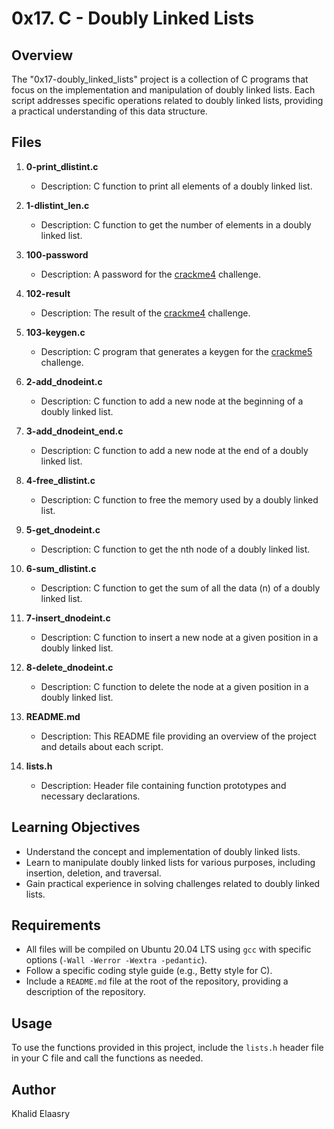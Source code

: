 # 0x17. C - Doubly Linked Lists

## Overview

The "0x17-doubly_linked_lists" project is a collection of C programs that focus on the implementation and manipulation of doubly linked lists. Each script addresses specific operations related to doubly linked lists, providing a practical understanding of this data structure.

## Files

1. **0-print_dlistint.c**
   - Description: C function to print all elements of a doubly linked list.

2. **1-dlistint_len.c**
   - Description: C function to get the number of elements in a doubly linked list.

3. **100-password**
   - Description: A password for the [crackme4](https://github.com/holbertonschool/0x17.c) challenge.

4. **102-result**
   - Description: The result of the [crackme4](https://github.com/holbertonschool/0x17.c) challenge.

5. **103-keygen.c**
   - Description: C program that generates a keygen for the [crackme5](https://github.com/holbertonschool/0x17.c) challenge.

6. **2-add_dnodeint.c**
   - Description: C function to add a new node at the beginning of a doubly linked list.

7. **3-add_dnodeint_end.c**
   - Description: C function to add a new node at the end of a doubly linked list.

8. **4-free_dlistint.c**
   - Description: C function to free the memory used by a doubly linked list.

9. **5-get_dnodeint.c**
   - Description: C function to get the nth node of a doubly linked list.

10. **6-sum_dlistint.c**
    - Description: C function to get the sum of all the data (n) of a doubly linked list.

11. **7-insert_dnodeint.c**
    - Description: C function to insert a new node at a given position in a doubly linked list.

12. **8-delete_dnodeint.c**
    - Description: C function to delete the node at a given position in a doubly linked list.

13. **README.md**
    - Description: This README file providing an overview of the project and details about each script.

14. **lists.h**
    - Description: Header file containing function prototypes and necessary declarations.

## Learning Objectives

- Understand the concept and implementation of doubly linked lists.
- Learn to manipulate doubly linked lists for various purposes, including insertion, deletion, and traversal.
- Gain practical experience in solving challenges related to doubly linked lists.

## Requirements

- All files will be compiled on Ubuntu 20.04 LTS using `gcc` with specific options (`-Wall -Werror -Wextra -pedantic`).
- Follow a specific coding style guide (e.g., Betty style for C).
- Include a `README.md` file at the root of the repository, providing a description of the repository.

## Usage

To use the functions provided in this project, include the `lists.h` header file in your C file and call the functions as needed.

## Author

Khalid Elaasry
